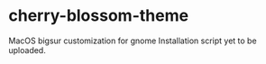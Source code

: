 # cherry-blossom-theme
MacOS bigsur customization for gnome
Installation script yet to be uploaded. 
